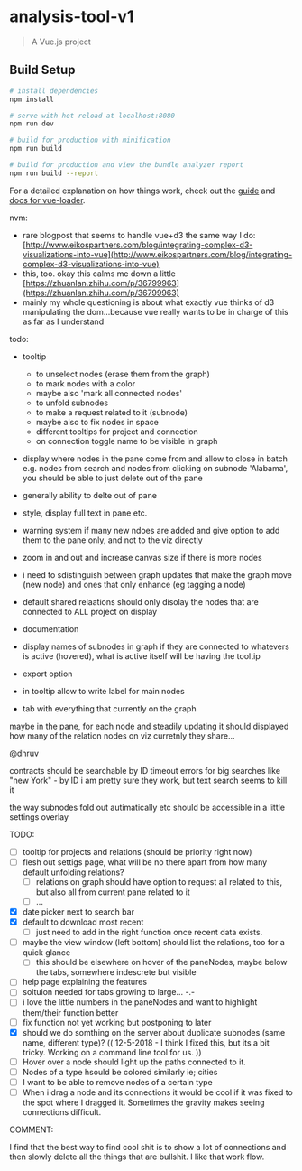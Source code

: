 # analysis-tool-v1

> A Vue.js project

## Build Setup

``` bash
# install dependencies
npm install

# serve with hot reload at localhost:8080
npm run dev

# build for production with minification
npm run build

# build for production and view the bundle analyzer report
npm run build --report
```

For a detailed explanation on how things work, check out the [guide](http://vuejs-templates.github.io/webpack/) and [docs for vue-loader](http://vuejs.github.io/vue-loader).


nvm: 
- rare blogpost that seems to handle vue+d3 the same way I do: [http://www.eikospartners.com/blog/integrating-complex-d3-visualizations-into-vue](http://www.eikospartners.com/blog/integrating-complex-d3-visualizations-into-vue)
- this, too. okay this calms me down a little [https://zhuanlan.zhihu.com/p/36799963](https://zhuanlan.zhihu.com/p/36799963)
- mainly my whole questioning is about what exactly vue thinks of d3 manipulating the dom...because vue really wants to be in charge of this as far as I understand

todo:

- tooltip 
  - to unselect nodes (erase them from the graph)
  - to mark nodes with a color
  - maybe also 'mark all connected nodes'
  - to unfold subnodes
  - to make a request related to it (subnode)
  - maybe also to fix nodes in space
  - different tooltips for project and connection
  - on connection toggle name to be visible in graph


- display where nodes in the pane come from and allow to close in batch
  e.g. nodes from search and nodes from clicking on subnode 'Alabama', you should be able to just delete out of the pane

- generally ability to delte out of pane

- style, display full text in pane etc.

- warning system if many new ndoes are added and give option to add them to the pane only, and not to the viz directly

- zoom in and out and increase canvas size if there is more nodes


- i need to sdistinguish between graph updates that make the graph move (new node) and ones that only enhance (eg tagging a node)

- default shared relaations should only disolay the nodes that are connected to ALL project on display

- documentation

- display names of subnodes in graph if they are connected to whatevers is active (hovered), what is active itself will be having the tooltip

- export option


- in tooltip allow to write label for main nodes
- tab with everything that currently on the graph



maybe in the pane, for each node and steadily updating it should displayed how many of the relation nodes on viz curretnly they share...


@dhruv

contracts should be searchable by ID
timeout errors for big searches like "new York" - by ID i am pretty sure they work, but text search seems to kill it

the way subnodes fold out autimatically etc should be accessible in a little settings overlay



TODO:

- [ ] tooltip for projects and relations (should be priority right now)
- [ ] flesh out settigs page, what will be no there apart from how many default unfolding relations?
  - [ ] relations on graph should have option to request all related to this, but also all from current pane related to it
  - [ ] ...
- [x] date picker next to search bar
- [x] default to download most recent 
  - [ ] just need to add in the right function once recent data exists.
- [ ] maybe the view window (left bottom) should list the relations, too for a quick glance
  - [ ] this should be elsewhere on hover of the paneNodes, maybe below the tabs, somewhere indescrete but visible
- [ ] help page explaining the features
- [ ] soltuion needed for tabs growing to large... -.-
- [ ] i love the little numbers in the paneNodes and want to highlight them/their function better
- [ ] fix function not yet working but postponing to later
- [x] should we do somthing on the server about duplicate subnodes (same name, different type)? (( 12-5-2018 - I think I fixed this, but its a bit tricky. Working on a command line tool for us. ))
- [ ] Hover over a node should light up the paths connected to it. 
- [ ] Nodes of a type hsould be colored similarly ie; cities
- [ ] I want to be able to remove nodes of a certain type
- [ ] When i drag a node and its connections it would be cool if it was fixed to the spot where I dragged it.  Sometimes the gravity makes seeing connections difficult. 

COMMENT:

I find that the best way to find cool shit is to show a lot of connections and then slowly delete all the things that are bullshit.  I like that work flow.  



